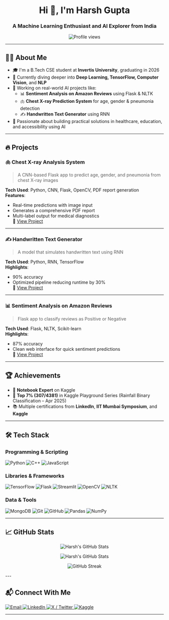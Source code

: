 <h1 align="center">Hi 👋, I'm Harsh Gupta</h1>
<h3 align="center">A Machine Learning Enthusiast and AI Explorer from India</h3>

<p align="center">
  <img src="https://komarev.com/ghpvc/?username=4444Harsh&label=Profile%20views&color=0e75b6&style=flat" alt="Profile views" />
</p>

---

## 🧑‍💻 About Me

- 🎓 I'm a B.Tech CSE student at **Invertis University**, graduating in 2026  
- 🌱 Currently diving deeper into **Deep Learning, TensorFlow, Computer Vision**, and **NLP**
- 🔭 Working on real-world AI projects like:
  - 📊 **Sentiment Analysis on Amazon Reviews** using Flask & NLTK  
  - 🫁 **Chest X-ray Prediction System** for age, gender & pneumonia detection  
  - ✍️ **Handwritten Text Generator** using RNN  
- 🧠 Passionate about building practical solutions in healthcare, education, and accessibility using AI

---

## 🔥 Projects

### 🫁 Chest X-ray Analysis System
> A CNN-based Flask app to predict age, gender, and pneumonia from chest X-ray images

**Tech Used**: Python, CNN, Flask, OpenCV, PDF report generation  
**Features**:
- Real-time predictions with image input
- Generates a comprehensive PDF report
- Multi-label output for medical diagnostics  
🔗 [View Project](https://github.com/4444Harsh/Chest-X-ray-Analysis-System)

---

### ✍️ Handwritten Text Generator
> A model that simulates handwritten text using RNN

**Tech Used**: Python, RNN, TensorFlow  
**Highlights**:
- 90% accuracy
- Optimized pipeline reducing runtime by 30%  
🔗 [View Project](https://github.com/4444Harsh/RD-INFRO-TECHNOLOGY.git)

---

### 📊 Sentiment Analysis on Amazon Reviews
> Flask app to classify reviews as Positive or Negative

**Tech Used**: Flask, NLTK, Scikit-learn  
**Highlights**:
- 87% accuracy
- Clean web interface for quick sentiment predictions  
🔗 [View Project](https://github.com/4444Harsh/Amazon_review_sentiment_analysis.git)

---

## 🏆 Achievements

- 🧠 **Notebook Expert** on Kaggle  
- 🥇 **Top 7% (307/4381)** in Kaggle Playground Series (Rainfall Binary Classification – Apr 2025)  
- 📚 Multiple certifications from **LinkedIn**, **IIT Mumbai Symposium**, and **Kaggle**

---

## 🛠️ Tech Stack

### Programming & Scripting
![Python](https://img.shields.io/badge/Python-3776AB?style=for-the-badge&logo=python&logoColor=white)
![C++](https://img.shields.io/badge/C++-00599C?style=for-the-badge&logo=c%2B%2B&logoColor=white)
![JavaScript](https://img.shields.io/badge/JavaScript-F7DF1E?style=for-the-badge&logo=javascript&logoColor=black)

### Libraries & Frameworks
![TensorFlow](https://img.shields.io/badge/TensorFlow-FF6F00?style=for-the-badge&logo=tensorflow&logoColor=white)
![Flask](https://img.shields.io/badge/Flask-000000?style=for-the-badge&logo=flask&logoColor=white)
![Streamlit](https://img.shields.io/badge/Streamlit-FF4B4B?style=for-the-badge&logo=streamlit&logoColor=white)
![OpenCV](https://img.shields.io/badge/OpenCV-5C3EE8?style=for-the-badge&logo=opencv&logoColor=white)
![NLTK](https://img.shields.io/badge/NLTK-2D2D2D?style=for-the-badge&logo=python&logoColor=white)

### Data & Tools
![MongoDB](https://img.shields.io/badge/MongoDB-4EA94B?style=for-the-badge&logo=mongodb&logoColor=white)
![Git](https://img.shields.io/badge/Git-F05032?style=for-the-badge&logo=git&logoColor=white)
![GitHub](https://img.shields.io/badge/GitHub-181717?style=for-the-badge&logo=github&logoColor=white)
![Pandas](https://img.shields.io/badge/Pandas-150458?style=for-the-badge&logo=pandas&logoColor=white)
![NumPy](https://img.shields.io/badge/Numpy-013243?style=for-the-badge&logo=numpy&logoColor=white)

---

## 📈 GitHub Stats

<p align="center">
  <img src="https://github-readme-stats.vercel.app/api/top-langs/?username=4444Harsh&langs_count=10&theme=tokyonight" alt="Harsh's GitHub Stats" />
</p>


<p align="center">
  <img src="https://github-readme-stats.vercel.app/api?username=4444Harsh&show_icons=true&theme=tokyonight" alt="Harsh's GitHub Stats" />
</p>

<p align="center">
<img src="https://streak-stats.demolab.com?user=4444Harsh&theme=tokyonight" alt="GitHub Streak" />
</p>
---

## 📬 Connect With Me

<p align="left">
  <a href="mailto:Guptaharshbly@gmail.com" target="_blank">
    <img src="https://img.shields.io/badge/Gmail-D14836?style=for-the-badge&logo=gmail&logoColor=white" alt="Email" />
  </a>
  <a href="https://www.linkedin.com/in/4444harsh" target="_blank">
    <img src="https://img.shields.io/badge/LinkedIn-0077B5?style=for-the-badge&logo=linkedin&logoColor=white" alt="LinkedIn" />
  </a>
  <a href="https://x.com/4444HarshGupta" target="_blank">
    <img src="https://img.shields.io/badge/X-000000?style=for-the-badge&logo=x&logoColor=white" alt="X / Twitter" />
  </a>
  <a href="https://www.kaggle.com/harshgupta4444" target="_blank">
    <img src="https://img.shields.io/badge/Kaggle-20BEFF?style=for-the-badge&logo=kaggle&logoColor=white" alt="Kaggle" />
  </a>
</p>

---

